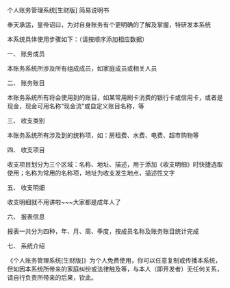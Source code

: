 个人账务管理系统[生财版] 简易说明书

奉天承运，皇帝诏曰，为对自身账务有个更明确的了解及掌握，特研发本系统

本系统具体使用步骤如下：（请按顺序添加相应数据）

一、	账务成员

本账务系统所涉及所有组成成员，如家庭成员或相关人员


二、	账务账目

本账务系统所有将会使用到的账目，如某常用刷卡消费的银行卡或信用卡，或者是现金，现金可用名称“现金流”或自定义账目名称，等


三、	收支类别

本账务系统所有涉及到的统称项，如：房租费、水费、电费、超市购物等


四、	收支项目

收支项目划分为三个区域：名称、地址、描述，用于添加《收支明细》时快捷选取使用；名称为常用的名称项，地址为收支发生地点，描述性文字


五、	收支明细

收支明细就不用讲啦~~~大家都是成年人了


六、	报表信息

报表一共分为四种，年、月、周、季度，按成员名称及账务账目统计完成


七、	系统介绍

《个人账务管理系统[生财版]》为个人免费使用，你可以任意复制或传播本系统，但如因本系统所带来的家庭纠纷或法律触及等，与本人（即开发者）无任何关系，请自行负责所带来的后果，钦此。
